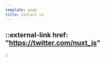 ```yaml
---
template: page
title: Contact us
---
```


::external-link
href: "https://twitter.com/nuxt_js"
---
::

